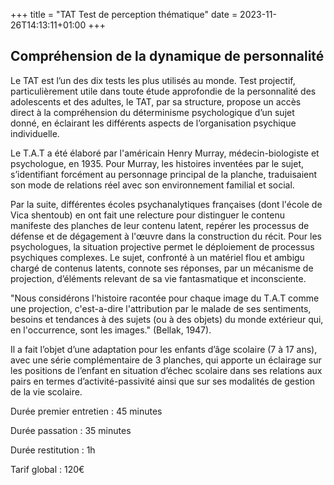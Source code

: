 +++
title = "TAT Test de perception thématique"
date = 2023-11-26T14:13:11+01:00
+++

## Compréhension de la dynamique de personnalité 


Le TAT est l’un des dix tests les plus utilisés au monde. Test projectif, particulièrement utile dans toute étude approfondie de la personnalité des adolescents et des adultes, le TAT, par sa structure, propose un accès direct à la compréhension du déterminisme psychologique d’un sujet donné, en éclairant les différents aspects de l’organisation psychique individuelle.

Le T.A.T a été élaboré par l'américain Henry Murray, médecin-biologiste et psychologue, en 1935. Pour Murray, les histoires inventées par le sujet, s’identifiant forcément au personnage principal de la planche, traduisaient son mode de relations réel avec son environnement fami­lial et social. 

Par la suite, différentes écoles psychanalytiques françaises (dont l'école de Vica shentoub) en ont fait une relecture pour distinguer le contenu manifeste des planches de leur contenu latent, repérer les processus de défense et de dégagement à l'œuvre dans la construction du récit. Pour les psychologues, la situation projective permet le déploiement de processus psychiques complexes. Le sujet, confronté à un matériel flou et ambigu chargé de contenus latents, connote ses réponses, par un mécanisme de projection, d’éléments relevant de sa vie fantasmatique et incons­ciente.

"Nous considérons l'histoire racontée pour chaque image du T.A.T comme une projection, c'est-a-dire l'attribution par le malade de ses sentiments, besoins et tendances à des sujets (ou à des objets) du monde extérieur qui, en l'occurrence, sont les images." (Bellak, 1947). 
 
Il a fait l’objet d’une adaptation pour les enfants d’âge scolaire (7 à 17 ans), avec une série complémentaire de 3 planches, qui apporte un éclairage sur les positions de l’enfant en situation d’échec scolaire dans ses relations aux pairs en termes d’activité-passivité ainsi que sur ses modalités de gestion de la vie scolaire.

Durée premier entretien : 45 minutes

Durée passation : 35 minutes

Durée restitution : 1h

Tarif global : 120€
